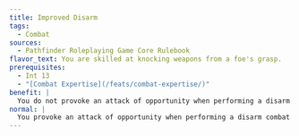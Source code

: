 ```yaml
---
title: Improved Disarm
tags:
  - Combat
sources:
  - Pathfinder Roleplaying Game Core Rulebook
flavor_text: You are skilled at knocking weapons from a foe's grasp.
prerequisites:
  - Int 13
  - "[Combat Expertise](/feats/combat-expertise/)"
benefit: |
  You do not provoke an attack of opportunity when performing a disarm combat maneuver. In addition, you receive a +2 bonus on checks made to disarm a foe. You also receive a +2 bonus to your Combat Maneuver Defense whenever an opponent tries to disarm you.
normal: |
  You provoke an attack of opportunity when performing a disarm combat maneuver.
---
```


